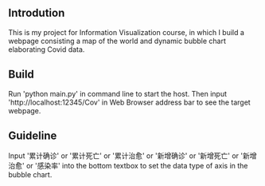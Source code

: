 ## Introdution

This is my project for Information Visualization course, in which I build a webpage consisting a map of the world and dynamic bubble chart elaborating Covid data.

## Build

Run 'python main.py' in command line to start the host. Then input 'http://localhost:12345/Cov' in Web Browser address bar to see the target webpage.

## Guideline

Input '累计确诊' or '累计死亡' or '累计治愈' or '新增确诊' or '新增死亡' or '新增治愈' or '感染率' into the bottom textbox to set the data type of axis in the bubble chart.
